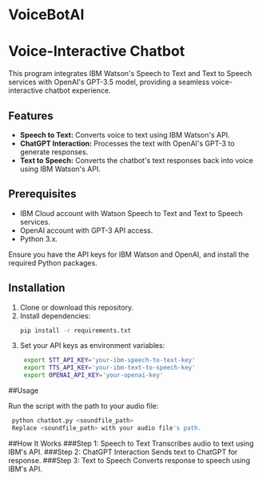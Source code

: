 # VoiceBotAI

# Voice-Interactive Chatbot

This program integrates IBM Watson's Speech to Text and Text to Speech services with OpenAI's GPT-3.5 model, providing a seamless voice-interactive chatbot experience.

## Features

- **Speech to Text:** Converts voice to text using IBM Watson's API.
- **ChatGPT Interaction:** Processes the text with OpenAI's GPT-3 to generate responses.
- **Text to Speech:** Converts the chatbot's text responses back into voice using IBM Watson's API.

## Prerequisites

- IBM Cloud account with Watson Speech to Text and Text to Speech services.
- OpenAI account with GPT-3 API access.
- Python 3.x.

Ensure you have the API keys for IBM Watson and OpenAI, and install the required Python packages.

## Installation

1. Clone or download this repository.
2. Install dependencies:
   ```bash
   pip install -r requirements.txt
   ```
3. Set your API keys as environment variables:
   ```bash
    export STT_API_KEY='your-ibm-speech-to-text-key'
    export TTS_API_KEY='your-ibm-text-to-speech-key'
    export OPENAI_API_KEY='your-openai-key'
   ```
##Usage

Run the script with the path to your audio file:

   ```bash
    python chatbot.py <soundfile_path>
    Replace <soundfile_path> with your audio file's path.
   ```

##How It Works
###Step 1: Speech to Text
Transcribes audio to text using IBM's API.
###Step 2: ChatGPT Interaction
Sends text to ChatGPT for response.
###Step 3: Text to Speech
Converts response to speech using IBM's API.

